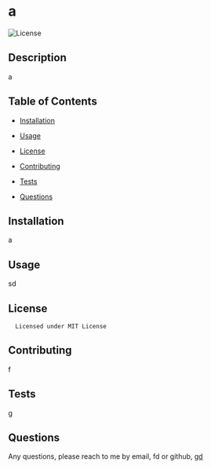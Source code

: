 # a
  ![License](https://img.shields.io/badge/License-MIT-blue.svg) 

  ## Description
  a

  ## Table of Contents

  * [Installation](#installation)

  * [Usage](#usage)

  * [License](#license)

  * [Contributing](#contributing)

  * [Tests](#tests)

  * [Questions](#questions)

  ## Installation
  a

  ## Usage
  sd
  
  ## License
      Licensed under MIT License

  ## Contributing
  f

  ## Tests
  g

  ## Questions
  Any questions, please reach to me by email, fd or github, [gd](https://github.com/gd/)
  
